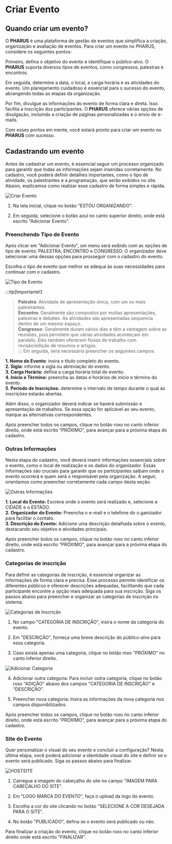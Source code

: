 # Criar Evento
## Quando criar um evento?

O **PHARUS** é uma plataforma de gestão de eventos que simplifica a criação, organização e avaliação de eventos. Para criar um evento no PHARUS, considere os seguintes pontos:

Primeiro, defina o objetivo do evento e identifique o público-alvo. O **PHARUS** suporta diversos tipos de eventos, como congressos, palestras e encontros.

Em seguida, determine a data, o local, a carga horária e as atividades do evento. Um planejamento cuidadoso é essencial para o sucesso do evento, abrangendo todas as etapas da organização.

Por fim, divulgue as informações do evento de forma clara e direta. Isso facilita a inscrição dos participantes. O **PHARUS** oferece várias opções de divulgação, incluindo a criação de páginas personalizadas e o envio de e-mails.

Com esses pontos em mente, você estará pronto para criar um evento no **PHARUS** com sucesso.

## Cadastrando um evento

Antes de cadastrar um evento, é essencial seguir um processo organizado para garantir que todas as informações sejam inseridas corretamente. No cadastro, você poderá definir detalhes importantes, como o tipo de atividade, os palestrantes e a programação, que serão exibidos no site. Abaixo, explicamos como realizar esse cadastro de forma simples e rápida.

![Criar Evento](../images/criar_evento.gif)

1. Na tela inicial, clique no botão "ESTOU ORGANIZANDO".  

2. Em seguida, selecione o botão azul no canto superior direito, onde está escrito "Adicionar Evento".

### Preenchendo Tipo de Evento
Após clicar em "Adicionar Evento", um menu será exibido com as opções de tipo de evento: PALESTRA, ENCONTRO e CONGRESSO. O organizador deve selecionar uma dessas opções para prosseguir com o cadastro do evento.

Escolha o tipo de evento que melhor se adequa às suas necessidades para continuar com o cadastro.

![Tipo de Evento](../images/criar_evento2.gif)

:::tip[Importante!]

>**Palestra**: Atividade de apresentação única, com um ou mais palestrantes.  
>**Encontro**: Geralmente são compostos por muitas apresentações, palestras e debates. As atividades são apresentadas sequencia dentro de um mesmo espaço.  
>**Congresso**: Geralmente duram vários dias e têm a vantagem sobre as reuniões, pois permitem que várias atividades aconteçam em paralelo. Eles também oferecem fluxos de trabalho com revisão/edição de resumos e artigos.  
:::
Em seguida, será necessário preencher os seguintes campos:

**1. Nome do Evento**: insira o título completo do evento.                                                                                                                   
**2. Sigla:** informe a sigla ou abreviação do evento.                                                                                                             
**3. Carga Horária:** defina a carga horária total do evento.                                                                                                           
**4. Início e Término:** preencha as datas e horários de início e término do evento.                                                                                     
**5. Período de Inscrições:** determine o intervalo de tempo durante o qual as inscrições estarão abertas.                                                                               

Além disso, o organizador deverá indicar se haverá submissão e apresentação de trabalhos. Se essa opção for aplicável ao seu evento, marque as alternativas correspondentes.

Após preencher todos os campos, clique no botão roxo no canto inferior direito, onde está escrito "PRÓXIMO", para avançar para a próxima etapa do cadastro.

### Outras Informações
Nesta etapa do cadastro, você deverá inserir informações essenciais sobre o evento, como o local de realização e os dados do organizador. Essas informações são cruciais para garantir que os participantes saibam onde o evento ocorrerá e quem será o responsável pela organização. A seguir, orientamos como preencher corretamente cada campo desta seção.

![Outras Informações](../images/criar_evento3.gif)

**1. Local do Evento:** Escreva onde o evento será realizado e, selecione a CIDADE e o ESTADO.                                                                                    
**2. Organizador do Evento:** Preencha o e-mail e o telefone do o.ganizador para facilitar o contato.                                                                     
**3. Descrição do Evento:** Adicione uma descrição detalhada sobre o evento, destacando seu objetivo e atividades principais.

Após preencher todos os campos, clique no botão roxo no canto inferior direito, onde está escrito "PRÓXIMO", para avançar para a próxima etapa do cadastro.

### Categorias de inscrição

Para definir as categorias de inscrição, é essencial organizar as informações de forma clara e precisa. Esse processo permite identificar os diferentes públicos e oferecer descrições adequadas, facilitando que cada participante encontre a opção mais adequada para sua inscrição. Siga os passos abaixo para preencher e organizar as categorias de inscrição no sistema.


![Categorias de Inscrição](../images/criar_evento4.gif)

1. No campo "CATEGORIA DE INSCRIÇÃO", insira o nome da categoria do evento.

2. Em "DESCRIÇÃO", forneça uma breve descrição do público-alvo para essa categoria.

3. Caso exista apenas uma categoria, clique no botão roxo "PRÓXIMO" no canto inferior direito.

![Adicionar Categoria](../images/criar_evento5.gif)

4. Adicionar outra categoria: Para incluir outra categoria, clique no botão roxo "ADIÇÃO" abaixo dos campos "CATEGORIA DE INSCRIÇÃO" e "DESCRIÇÃO".

5. Preencher nova categoria: Insira as informações da nova categoria nos campos disponibilizados.

Após preencher todos os campos, clique no botão roxo no canto inferior direito, onde está escrito "PRÓXIMO", para avançar para a próxima etapa do cadastro.


### Site do Evento

Quer personalizar o visual do seu evento e concluir a configuração? Nesta última etapa, você poderá adicionar a identidade visual do site e definir se o evento será publicado. Siga os passos abaixo para finalizar.

![HOSTSITE](../images/criar_evento6.gif)

1. Carregue a imagem do cabeçalho do site no campo "IMAGEM PARA CABEÇALHO DO SITE".

2. Em "LOGO MARCA DO EVENTO", faça o upload da logo do evento.

3. Escolha a cor do site clicando no botão "SELECIONE A COR DESEJADA PARA O SITE".

4. No botão "PUBLICADO", defina se o evento será publicado ou não.

Para finalizar a criação do evento, clique no botão roxo no canto inferior direito onde está escrito "FINALIZAR".